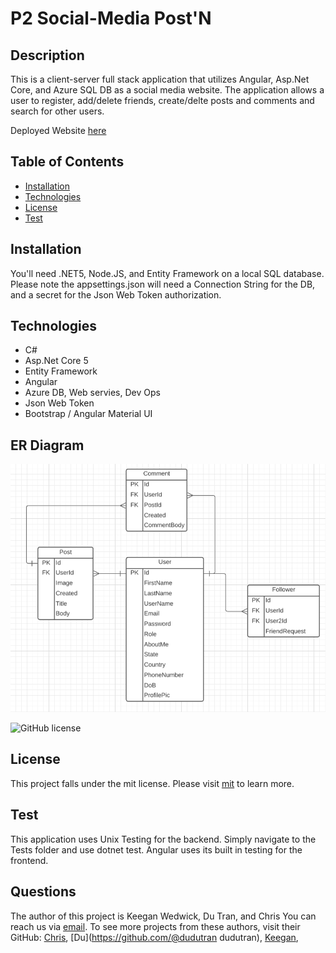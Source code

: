 # P2 Social-Media Post'N

## Description

This is a client-server full stack application that utilizes Angular, Asp.Net Core, and Azure SQL DB as a social media website. The application allows a user to register, add/delete friends, create/delte posts and comments and search for other users.

Deployed Website [here](https://postnapp-ui.azurewebsites.net/login)
    

## Table of Contents 
* [Installation](#Installation) 
* [Technologies](#Technologies)
* [License](#License) 
* [Test](#Test) 

    

## Installation

You'll need .NET5, Node.JS, and Entity Framework on a local SQL database. Please note the appsettings.json will need a Connection String for the DB, and a secret for the Json Web Token authorization. 

## Technologies

- C#
- Asp.Net Core 5
- Entity Framework
- Angular
- Azure DB, Web servies, Dev Ops
- Json Web Token
- Bootstrap / Angular Material UI

## ER Diagram
![P2 Tables](./assets/P2-ER-Diagram.png)

![GitHub license](https://img.shields.io/badge/license-mit-blue.svg)

## License
    
This project falls under the mit license. Please visit [mit](https://choosealicense.com/licenses/mit) to learn more.
    

## Test

This application uses Unix Testing for the backend. Simply navigate to the Tests folder and use dotnet test. Angular uses its built in testing for the frontend. 
    

## Questions
The author of this project is Keegan Wedwick, Du Tran, and Chris  You can reach us via [email](mailto:kwedwick@gmail.com).
To see more projects from these authors, visit their GitHub: [Chris](https://github.com/chrism005), [Du](https://github.com/@dudutran
dudutran), [Keegan](https://github.com/kwedwick),
    
   
